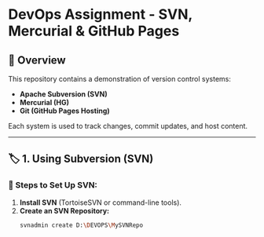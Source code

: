 # DevOps Assignment - SVN, Mercurial & GitHub Pages

## 📌 Overview
This repository contains a demonstration of version control systems:  
- **Apache Subversion (SVN)**
- **Mercurial (HG)**
- **Git (GitHub Pages Hosting)**  

Each system is used to track changes, commit updates, and host content.

---

## 🏷️ 1. Using Subversion (SVN)
### 📌 Steps to Set Up SVN:
1. **Install SVN** (TortoiseSVN or command-line tools).  
2. **Create an SVN Repository:**
   ```sh
   svnadmin create D:\DEVOPS\MySVNRepo

